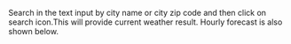 Search in the text input by city name or city zip code and then click on search icon.This will provide current weather result.
Hourly forecast is also shown below.
